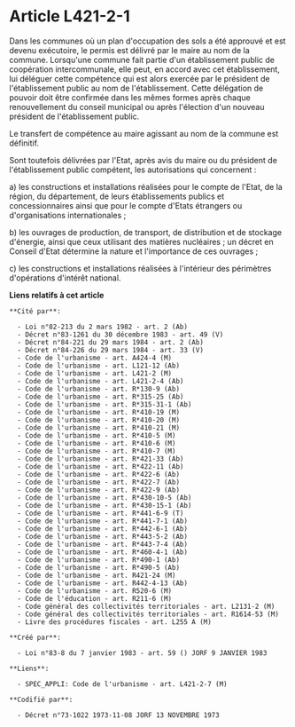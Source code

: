 # Article L421-2-1

Dans les communes où un plan d'occupation des sols a été approuvé et est devenu exécutoire, le permis est délivré par le
maire au nom de la commune. Lorsqu'une commune fait partie d'un établissement public de coopération intercommunale, elle
peut, en accord avec cet établissement, lui déléguer cette compétence qui est alors exercée par le président de
l'établissement public au nom de l'établissement. Cette délégation de pouvoir doit être confirmée dans les mêmes formes après
chaque renouvellement du conseil municipal ou après l'élection d'un nouveau président de l'établissement public.

Le transfert de compétence au maire agissant au nom de la commune est définitif.

Sont toutefois délivrées par l'Etat, après avis du maire ou du président de l'établissement public compétent, les
autorisations qui concernent :

a) les constructions et installations réalisées pour le compte de l'Etat, de la région, du département, de leurs
établissements publics et concessionnaires ainsi que pour le compte d'Etats étrangers ou d'organisations internationales ;

b) les ouvrages de production, de transport, de distribution et de stockage d'énergie, ainsi que ceux utilisant des matières
nucléaires ; un décret en Conseil d'Etat détermine la nature et l'importance de ces ouvrages ;

c) les constructions et installations réalisées à l'intérieur des périmètres d'opérations d'intérêt national.

**Liens relatifs à cet article**

	**Cité par**:

	  - Loi n°82-213 du 2 mars 1982 - art. 2 (Ab)
	  - Décret n°83-1261 du 30 décembre 1983 - art. 49 (V)
	  - Décret n°84-221 du 29 mars 1984 - art. 2 (Ab)
	  - Décret n°84-226 du 29 mars 1984 - art. 33 (V)
	  - Code de l'urbanisme - art. A424-4 (M)
	  - Code de l'urbanisme - art. L121-12 (Ab)
	  - Code de l'urbanisme - art. L421-2 (M)
	  - Code de l'urbanisme - art. L421-2-4 (Ab)
	  - Code de l'urbanisme - art. R*130-9 (Ab)
	  - Code de l'urbanisme - art. R*315-25 (Ab)
	  - Code de l'urbanisme - art. R*315-31-1 (Ab)
	  - Code de l'urbanisme - art. R*410-19 (M)
	  - Code de l'urbanisme - art. R*410-20 (M)
	  - Code de l'urbanisme - art. R*410-21 (M)
	  - Code de l'urbanisme - art. R*410-5 (M)
	  - Code de l'urbanisme - art. R*410-6 (M)
	  - Code de l'urbanisme - art. R*410-7 (M)
	  - Code de l'urbanisme - art. R*421-33 (Ab)
	  - Code de l'urbanisme - art. R*422-11 (Ab)
	  - Code de l'urbanisme - art. R*422-6 (Ab)
	  - Code de l'urbanisme - art. R*422-7 (Ab)
	  - Code de l'urbanisme - art. R*422-9 (Ab)
	  - Code de l'urbanisme - art. R*430-10-5 (Ab)
	  - Code de l'urbanisme - art. R*430-15-1 (Ab)
	  - Code de l'urbanisme - art. R*441-6-9 (T)
	  - Code de l'urbanisme - art. R*441-7-1 (Ab)
	  - Code de l'urbanisme - art. R*442-6-1 (Ab)
	  - Code de l'urbanisme - art. R*443-5-2 (Ab)
	  - Code de l'urbanisme - art. R*443-7-4 (Ab)
	  - Code de l'urbanisme - art. R*460-4-1 (Ab)
	  - Code de l'urbanisme - art. R*490-1 (Ab)
	  - Code de l'urbanisme - art. R*490-5 (Ab)
	  - Code de l'urbanisme - art. R421-24 (M)
	  - Code de l'urbanisme - art. R442-4-13 (Ab)
	  - Code de l'urbanisme - art. R520-6 (M)
	  - Code de l'éducation - art. R211-6 (M)
	  - Code général des collectivités territoriales - art. L2131-2 (M)
	  - Code général des collectivités territoriales - art. R1614-53 (M)
	  - Livre des procédures fiscales - art. L255 A (M)

	**Créé par**:

	  - Loi n°83-8 du 7 janvier 1983 - art. 59 () JORF 9 JANVIER 1983

	**Liens**:

	  - SPEC_APPLI: Code de l'urbanisme - art. L421-2-7 (M)

	**Codifié par**:

	  - Décret n°73-1022 1973-11-08 JORF 13 NOVEMBRE 1973
